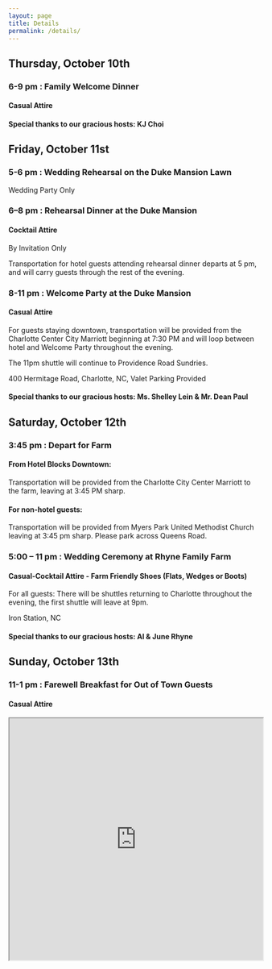```yaml
---
layout: page
title: Details
permalink: /details/
---
```


## Thursday, October 10th

### 6-9 pm : Family Welcome Dinner 
#### Casual Attire

#### Special thanks to our gracious hosts: KJ Choi

## Friday, October 11st

### 5-6 pm : Wedding Rehearsal on the Duke Mansion Lawn
Wedding Party Only

### 6–8 pm : Rehearsal Dinner at the Duke Mansion
#### Cocktail Attire
By Invitation Only

Transportation for hotel guests attending rehearsal dinner departs at 5 pm, and will carry guests through the rest of the evening.


### 8-11 pm : Welcome Party at the Duke Mansion
#### Casual Attire
For guests staying downtown, transportation will be provided from the Charlotte Center City Marriott beginning at 7:30 PM and will loop between hotel and Welcome Party throughout the evening. 

The 11pm shuttle will continue to Providence Road Sundries.

400 Hermitage Road, Charlotte, NC, Valet Parking Provided

#### Special thanks to our gracious hosts: Ms. Shelley Lein & Mr. Dean Paul

## Saturday, October 12th
### 3:45 pm : Depart for Farm
#### From Hotel Blocks Downtown:
Transportation will be provided from the Charlotte City Center Marriott to the farm, leaving at 3:45 PM sharp.

#### For non-hotel guests:
Transportation will be provided from Myers Park United Methodist Church leaving at 3:45 pm sharp. Please park across Queens Road.

### 5:00 – 11 pm : Wedding Ceremony at Rhyne Family Farm
#### Casual-Cocktail Attire - Farm Friendly Shoes (Flats, Wedges or Boots)
For all guests: There will be shuttles returning to Charlotte throughout the evening, the first shuttle will leave at 9pm.

Iron Station, NC

#### Special thanks to our gracious hosts: Al & June Rhyne

## Sunday, October 13th
### 11-1 pm : Farewell Breakfast for Out of Town Guests
#### Casual Attire


<iframe src="https://www.google.com/maps/d/embed?mid=1l-2KuiKD9YGM6nisbpKMbiqgCrjVUiKp&hl=en" width="100%" height="480"></iframe>
